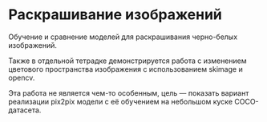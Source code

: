 # Раскрашивание изображений

Обучение и сравнение моделей для раскрашивания черно-белых изображений.

Также в отдельной тетрадке демонстрируется работа с изменением цветового пространства изображения с использованием skimage и opencv.

Эта работа не является чем-то особенным, цель — показать вариант реализации pix2pix модели с её обучением на небольшом куске COCO-датасета.
